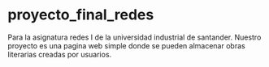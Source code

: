 # proyecto_final_redes
Para la asignatura redes I de la universidad industrial de santander. Nuestro proyecto es una pagina web simple donde se pueden almacenar obras literarias creadas por usuarios.
